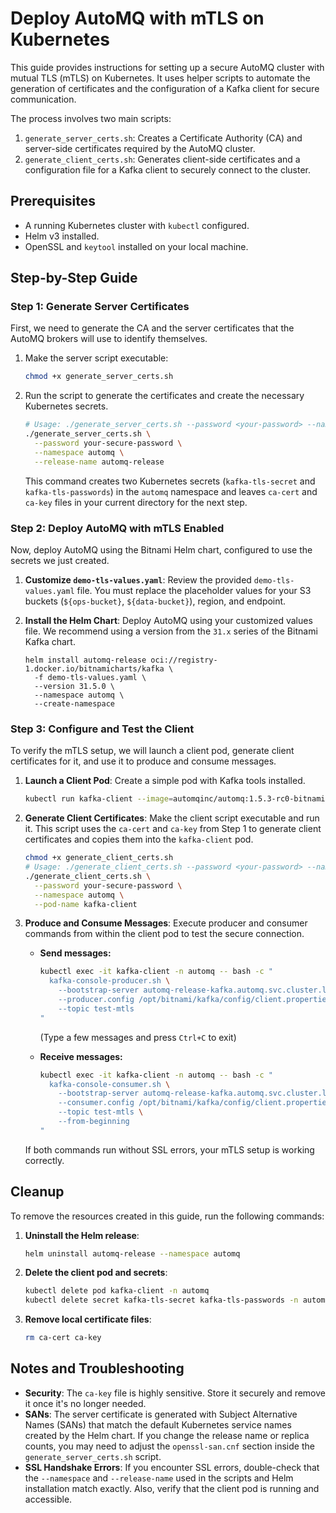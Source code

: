 # Deploy AutoMQ with mTLS on Kubernetes

This guide provides instructions for setting up a secure AutoMQ cluster with mutual TLS (mTLS) on Kubernetes. It uses helper scripts to automate the generation of certificates and the configuration of a Kafka client for secure communication.

The process involves two main scripts:
1.  `generate_server_certs.sh`: Creates a Certificate Authority (CA) and server-side certificates required by the AutoMQ cluster.
2.  `generate_client_certs.sh`: Generates client-side certificates and a configuration file for a Kafka client to securely connect to the cluster.

## Prerequisites

*   A running Kubernetes cluster with `kubectl` configured.
*   Helm v3 installed.
*   OpenSSL and `keytool` installed on your local machine.

## Step-by-Step Guide

### Step 1: Generate Server Certificates

First, we need to generate the CA and the server certificates that the AutoMQ brokers will use to identify themselves.

1.  Make the server script executable:
    ```bash
    chmod +x generate_server_certs.sh
    ```

2.  Run the script to generate the certificates and create the necessary Kubernetes secrets.
    ```bash
    # Usage: ./generate_server_certs.sh --password <your-password> --namespace <your-namespace> --release-name <helm-release-name>
    ./generate_server_certs.sh \
      --password your-secure-password \
      --namespace automq \
      --release-name automq-release
    ```
    This command creates two Kubernetes secrets (`kafka-tls-secret` and `kafka-tls-passwords`) in the `automq` namespace and leaves `ca-cert` and `ca-key` files in your current directory for the next step.

### Step 2: Deploy AutoMQ with mTLS Enabled

Now, deploy AutoMQ using the Bitnami Helm chart, configured to use the secrets we just created.

1.  **Customize `demo-tls-values.yaml`**:
    Review the provided `demo-tls-values.yaml` file. You must replace the placeholder values for your S3 buckets (`${ops-bucket}`, `${data-bucket}`), region, and endpoint.

2.  **Install the Helm Chart**:
    Deploy AutoMQ using your customized values file. We recommend using a version from the `31.x` series of the Bitnami Kafka chart.
    ```shell
    helm install automq-release oci://registry-1.docker.io/bitnamicharts/kafka \
      -f demo-tls-values.yaml \
      --version 31.5.0 \
      --namespace automq \
      --create-namespace
    ```

### Step 3: Configure and Test the Client

To verify the mTLS setup, we will launch a client pod, generate client certificates for it, and use it to produce and consume messages.

1.  **Launch a Client Pod**:
    Create a simple pod with Kafka tools installed.
    ```bash
    kubectl run kafka-client --image=automqinc/automq:1.5.3-rc0-bitnami -n automq --restart='Never' --command -- sleep infinity
    ```

2.  **Generate Client Certificates**:
    Make the client script executable and run it. This script uses the `ca-cert` and `ca-key` from Step 1 to generate client certificates and copies them into the `kafka-client` pod.
    ```bash
    chmod +x generate_client_certs.sh
    # Usage: ./generate_client_certs.sh --password <your-password> --namespace <your-namespace> --pod-name <client-pod-name>
    ./generate_client_certs.sh \
      --password your-secure-password \
      --namespace automq \
      --pod-name kafka-client
    ```

3.  **Produce and Consume Messages**:
    Execute producer and consumer commands from within the client pod to test the secure connection.

    *   **Send messages:**
        ```bash
        kubectl exec -it kafka-client -n automq -- bash -c "
          kafka-console-producer.sh \
            --bootstrap-server automq-release-kafka.automq.svc.cluster.local:9092 \
            --producer.config /opt/bitnami/kafka/config/client.properties \
            --topic test-mtls
        "
        ```
        (Type a few messages and press `Ctrl+C` to exit)

    *   **Receive messages:**
        ```bash
        kubectl exec -it kafka-client -n automq -- bash -c "
          kafka-console-consumer.sh \
            --bootstrap-server automq-release-kafka.automq.svc.cluster.local:9092 \
            --consumer.config /opt/bitnami/kafka/config/client.properties \
            --topic test-mtls \
            --from-beginning
        "
        ```
    If both commands run without SSL errors, your mTLS setup is working correctly.

## Cleanup

To remove the resources created in this guide, run the following commands:

1.  **Uninstall the Helm release**:
    ```bash
    helm uninstall automq-release --namespace automq
    ```
2.  **Delete the client pod and secrets**:
    ```bash
    kubectl delete pod kafka-client -n automq
    kubectl delete secret kafka-tls-secret kafka-tls-passwords -n automq
    ```
3.  **Remove local certificate files**:
    ```bash
    rm ca-cert ca-key
    ```

## Notes and Troubleshooting

*   **Security**: The `ca-key` file is highly sensitive. Store it securely and remove it once it's no longer needed.
*   **SANs**: The server certificate is generated with Subject Alternative Names (SANs) that match the default Kubernetes service names created by the Helm chart. If you change the release name or replica counts, you may need to adjust the `openssl-san.cnf` section inside the `generate_server_certs.sh` script.
*   **SSL Handshake Errors**: If you encounter SSL errors, double-check that the `--namespace` and `--release-name` used in the scripts and Helm installation match exactly. Also, verify that the client pod is running and accessible.

